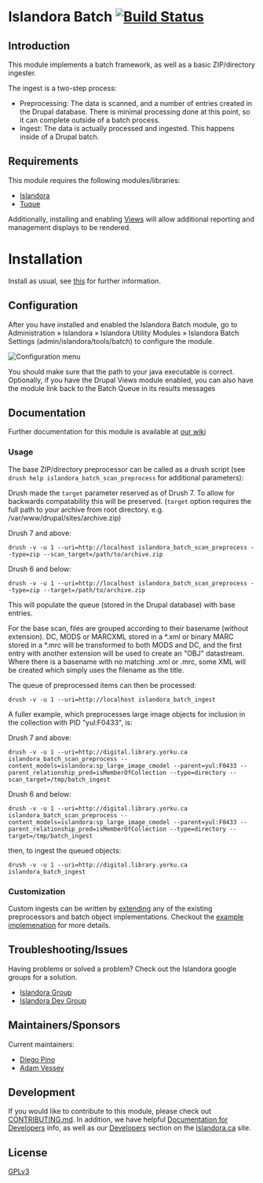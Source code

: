 # Islandora Batch [![Build Status](https://travis-ci.org/Islandora/islandora_batch.png?branch=7.x)](https://travis-ci.org/Islandora/islandora_batch)

## Introduction

This module implements a batch framework, as well as a basic ZIP/directory ingester.

The ingest is a two-step process:

* Preprocessing: The data is scanned, and a number of entries created in the
  Drupal database.  There is minimal processing done at this point, so it can
  complete outside of a batch process.
* Ingest: The data is actually processed and ingested. This happens inside of
  a Drupal batch.

## Requirements

This module requires the following modules/libraries:

* [Islandora](https://github.com/islandora/islandora)
* [Tuque](https://github.com/islandora/tuque)

Additionally, installing and enabling [Views](https://drupal.org/project/views)
will allow additional reporting and management displays to be rendered.


# Installation

Install as usual, see [this](https://drupal.org/documentation/install/modules-themes/modules-7) for further information.

## Configuration

After you have installed and enabled the Islandora Batch module, go to Administration » Islandora » Islandora Utility Modules » Islandora Batch Settings (admin/islandora/tools/batch) to configure the module.

![Configuration menu](https://cloud.githubusercontent.com/assets/10052068/18972680/23935662-8668-11e6-8a21-4c52d7aac69f.png)

You should make sure that the path to your java executable is correct.  Optionally, if you have the Drupal Views module enabled, you can also have the module link back to the Batch Queue in its results messages

## Documentation

Further documentation for this module is available at [our wiki](https://wiki.duraspace.org/display/ISLANDORA/Islandora+Batch)

### Usage

The base ZIP/directory preprocessor can be called as a drush script (see `drush help islandora_batch_scan_preprocess` for additional parameters):

Drush made the `target` parameter reserved as of Drush 7. To allow for backwards compatability this will be preserved.
(`target` option requires the full path to your archive from root directory. e.g. /var/www/drupal/sites/archive.zip)

Drush 7 and above:

`drush -v -u 1 --uri=http://localhost islandora_batch_scan_preprocess --type=zip --scan_target=/path/to/archive.zip`

Drush 6 and below:

`drush -v -u 1 --uri=http://localhost islandora_batch_scan_preprocess --type=zip --target=/path/to/archive.zip`

This will populate the queue (stored in the Drupal database) with base entries.

For the base scan, files are grouped according to their basename (without extension). DC, MODS or MARCXML stored in a *.xml or binary MARC stored in a *.mrc will be transformed to both MODS and DC, and the first entry with another extension will be used to create an "OBJ" datastream. Where there is a basename with no matching .xml or .mrc, some XML will be created which simply uses the filename as the title.

The queue of preprocessed items can then be processed:

`drush -v -u 1 --uri=http://localhost islandora_batch_ingest`

A fuller example, which preprocesses large image objects for inclusion in the collection with PID "yul:F0433", is:

Drush 7 and above:

`drush -v -u 1 --uri=http://digital.library.yorku.ca islandora_batch_scan_preprocess --content_models=islandora:sp_large_image_cmodel --parent=yul:F0433 --parent_relationship_pred=isMemberOfCollection --type=directory --scan_target=/tmp/batch_ingest`

Drush 6 and below:

`drush -v -u 1 --uri=http://digital.library.yorku.ca islandora_batch_scan_preprocess --content_models=islandora:sp_large_image_cmodel --parent=yul:F0433 --parent_relationship_pred=isMemberOfCollection --type=directory --target=/tmp/batch_ingest`

then, to ingest the queued objects:

`drush -v -u 1 --uri=http://digital.library.yorku.ca islandora_batch_ingest`

### Customization

Custom ingests can be written by [extending](http://github.com/Islandora/islandora_batch/wiki/How-To-Extend) any of the existing preprocessors and batch object implementations. Checkout the [example implemenation](http://github.com/Islandora/islandora_batch/wiki/Example-Implementation-Tutorial) for more details.

## Troubleshooting/Issues

Having problems or solved a problem? Check out the Islandora google groups for a solution.

* [Islandora Group](https://groups.google.com/forum/?hl=en&fromgroups#!forum/islandora)
* [Islandora Dev Group](https://groups.google.com/forum/?hl=en&fromgroups#!forum/islandora-dev)

## Maintainers/Sponsors

Current maintainers:

* [Diego Pino](https://github.com/DiegoPino)
* [Adam Vessey](https://github.com/adam-vessey)

## Development

If you would like to contribute to this module, please check out [CONTRIBUTING.md](CONTRIBUTING.md). In addition, we have helpful [Documentation for Developers](https://github.com/Islandora/islandora/wiki#wiki-documentation-for-developers) info, as well as our [Developers](http://islandora.ca/developers) section on the [Islandora.ca](http://islandora.ca) site.

## License

[GPLv3](http://www.gnu.org/licenses/gpl-3.0.txt)
